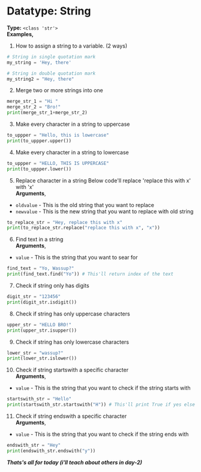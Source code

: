 # Datatype: String
**Type:** `<class 'str'>` </br>
**Examples,**

1. How to assign a string to a variable. (2 ways)
```python
# String in single quotation mark
my_string = 'Hey, there'

# String in double quotation mark
my_string2 = "Hey, there"
```

2. Merge two or more strings into one
```python
merge_str_1 = "Hi "
merge_str_2 = "Bro!"
print(merge_str_1+merge_str_2)
```

3. Make every character in a string to uppercase
```python
to_uppper = "Hello, this is lowercase"
print(to_uppper.upper())
```

4. Make every character in a string to lowercase
```python
to_uppper = "HELLO, THIS IS UPPERCASE"
print(to_uppper.lower())
```

5. Replace character in a string
Below code'll replace 'replace this with x' with 'x'  </br>
**Arguments**,
- `oldvalue` - This is the old string that you want to replace
- `newvalue` - This is the new string that you want to replace with old string

```python
to_replace_str = "Hey, replace this with x"
print(to_replace_str.replace("replace this with x", "x"))
```

6. Find text in a string  </br>
**Arguments**,
- `value` - This is the string that you want to sear for

```python
find_text = "Yo, Wassup?"
print(find_text.find("Yo")) # This'll return index of the text
```

7. Check if string only has digits
```python
digit_str = "123456"
print(digit_str.isdigit())
```

8. Check if string has only uppercase characters
```python
upper_str = "HELLO BRO!"
print(upper_str.isupper())
```

9. Check if string has only lowercase characters
```python
lower_str = "wassup?"
print(lower_str.islower())
```

10. Check if string startswith  a specific character </br>
**Arguments**,
- `value` - This is the string that you want to check if the string starts with

```python
startswith_str = "Hello"
print(startswith_str.startswith("H")) # This'll print True if yes else it'll print False
```

11. Check if string endswith  a specific character </br>
**Arguments**,
- `value` - This is the string that you want to check if the string ends with

```python
endswith_str = "Hey"
print(endswith_str.endswith("y")) 
```


***Thats's all for today (i'll teach about others in day-2)***
